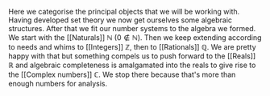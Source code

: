 Here we categorise the principal objects that we will be working with. 
Having developed set theory we now get ourselves some algebraic structures. After that we fit our number systems to the algebra we formed. We start with the [[Naturals]] $\mathbb{N}$ ($0 \notin \mathbb{N}$). Then we keep extending according to needs and whims to [[Integers]] $\mathbb{Z}$, then to [[Rationals]] $\mathbb{Q}$. We are pretty happy with that but something compels us to push forward to the [[Reals]] $\mathbb{R}$ and algebraic completeness is amalgamated into the reals to give rise to the [[Complex numbers]] $\mathbb{C}$. We stop there because that's more than enough numbers for analysis.